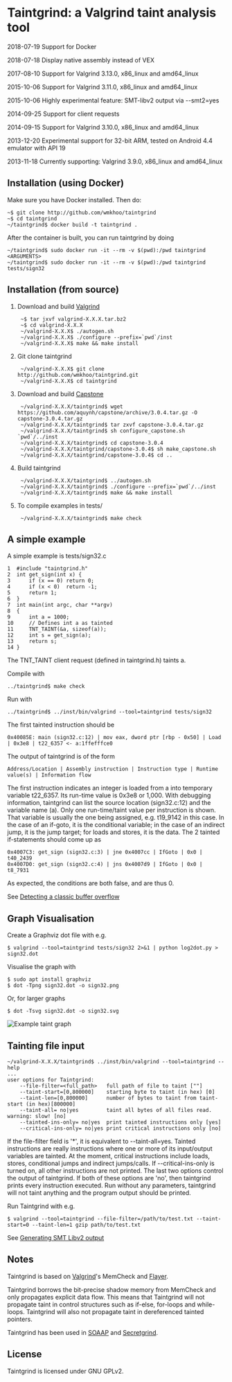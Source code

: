 Taintgrind: a Valgrind taint analysis tool
==========================================

2018-07-19 Support for Docker

2018-07-18 Display native assembly instead of VEX

2017-08-10 Support for Valgrind 3.13.0, x86\_linux and amd64\_linux

2015-10-06 Support for Valgrind 3.11.0, x86\_linux and amd64\_linux

2015-10-06 Highly experimental feature: SMT-libv2 output via --smt2=yes

2014-09-25 Support for client requests

2014-09-15 Support for Valgrind 3.10.0, x86\_linux and amd64\_linux

2013-12-20 Experimental support for 32-bit ARM, tested on Android 4.4 emulator with API 19

2013-11-18 Currently supporting: Valgrind 3.9.0, x86\_linux and amd64\_linux


Installation (using Docker)
---------------------------

Make sure you have Docker installed. Then do:

	~$ git clone http://github.com/wmkhoo/taintgrind
	~$ cd taintgrind 
	~/taintgrind$ docker build -t taintgrind .

After the container is built, you can run taintgrind by doing

	~/taintgrind$ sudo docker run -it --rm -v $(pwd):/pwd taintgrind <ARGUMENTS>
	~/taintgrind$ sudo docker run -it --rm -v $(pwd):/pwd taintgrind tests/sign32


Installation (from source)
--------------------------

1. Download and build [Valgrind](http://valgrind.org)


		~$ tar jxvf valgrind-X.X.X.tar.bz2
		~$ cd valgrind-X.X.X
		~/valgrind-X.X.X$ ./autogen.sh
		~/valgrind-X.X.X$ ./configure --prefix=`pwd`/inst
		~/valgrind-X.X.X$ make && make install

2. Git clone taintgrind


		~/valgrind-X.X.X$ git clone http://github.com/wmkhoo/taintgrind.git
		~/valgrind-X.X.X$ cd taintgrind 

3. Download and build [Capstone](http://github.com/aquynh/capstone)


		~/valgrind-X.X.X/taintgrind$ wget https://github.com/aquynh/capstone/archive/3.0.4.tar.gz -O capstone-3.0.4.tar.gz
		~/valgrind-X.X.X/taintgrind$ tar zxvf capstone-3.0.4.tar.gz
 		~/valgrind-X.X.X/taintgrind$ sh configure_capstone.sh `pwd`/../inst
 		~/valgrind-X.X.X/taintgrind$ cd capstone-3.0.4
 		~/valgrind-X.X.X/taintgrind/capstone-3.0.4$ sh make_capstone.sh
		~/valgrind-X.X.X/taintgrind/capstone-3.0.4$ cd ..

4. Build taintgrind


		~/valgrind-X.X.X/taintgrind$ ../autogen.sh
		~/valgrind-X.X.X/taintgrind$ ./configure --prefix=`pwd`/../inst
		~/valgrind-X.X.X/taintgrind$ make && make install


5. To compile examples in tests/


		~/valgrind-X.X.X/taintgrind$ make check

A simple example
----------------

A simple example is tests/sign32.c

	1  #include "taintgrind.h"
	2  int get_sign(int x) {
	3      if (x == 0) return 0;
	4      if (x < 0)  return -1;
	5      return 1;
	6  }
	7  int main(int argc, char **argv)
	8  {
	9      int a = 1000;
	10     // Defines int a as tainted
	11     TNT_TAINT(&a, sizeof(a));
	12     int s = get_sign(a);
	13     return s;
	14 }

The TNT_TAINT client request (defined in taintgrind.h) taints a.

Compile with

	../taintgrind$ make check

Run with

	../taintgrind$ ../inst/bin/valgrind --tool=taintgrind tests/sign32

The first tainted instruction should be

	0x40085E: main (sign32.c:12) | mov eax, dword ptr [rbp - 0x50] | Load | 0x3e8 | t22_6357 <- a:1ffefffce0

The output of taintgrind is of the form

	Address/Location | Assembly instruction | Instruction type | Runtime value(s) | Information flow

The first instruction indicates an integer is loaded from a into temporary variable t22\_6357. Its run-time value is 0x3e8 or 1,000. With debugging information, taintgrind can list the source location (sign32.c:12) and the variable name (a).
Only one run-time/taint value per instruction is shown. That variable is usually the one being assigned, e.g. t19\_9142 in this case. In the case of an if-goto, it is the conditional variable; in the case of an indirect jump, it is the jump target; for loads and stores, it is the data.
The 2 tainted if-statements should come up as

	0x4007C3: get_sign (sign32.c:3) | jne 0x4007cc | IfGoto | 0x0 | t40_2439
	0x4007D0: get_sign (sign32.c:4) | jns 0x4007d9 | IfGoto | 0x0 | t8_7931

As expected, the conditions are both false, and are thus 0.
	
See [Detecting a classic buffer overflow](https://github.com/wmkhoo/taintgrind/wiki/Detecting-a-classic-buffer-overflow)


Graph Visualisation
-------------------

Create a Graphviz dot file with e.g.

	$ valgrind --tool=taintgrind tests/sign32 2>&1 | python log2dot.py > sign32.dot

Visualise the graph with

	$ sudo apt install graphviz
	$ dot -Tpng sign32.dot -o sign32.png
	
Or, for larger graphs

	$ dot -Tsvg sign32.dot -o sign32.svg
	
![Example taint graph](/images/sign32.png)



Tainting file input
-------------------

	~/valgrind-X.X.X/taintgrind$ ../inst/bin/valgrind --tool=taintgrind --help
	...
	user options for Taintgrind:
	    --file-filter=<full_path>   full path of file to taint [""]
	    --taint-start=[0,800000]    starting byte to taint (in hex) [0]
	    --taint-len=[0,800000]      number of bytes to taint from taint-start (in hex)[800000]
	    --taint-all= no|yes         taint all bytes of all files read. warning: slow! [no]
	    --tainted-ins-only= no|yes  print tainted instructions only [yes]
	    --critical-ins-only= no|yes print critical instructions only [no]

If the file-filter field is '\*', it is equivalent to --taint-all=yes.
Tainted instructions are really instructions where one or more of its input/output variables are tainted.
At the moment, critical instructions include loads, stores, conditional jumps and indirect jumps/calls. If --critical-ins-only is turned on, all other instructions are not printed.
The last two options control the output of taintgrind. If both of these options are 'no', then taintgrind prints every instruction executed. 
Run without any parameters, taintgrind will not taint anything and the program output should be printed.

Run Taintgrind with e.g.

	$ valgrind --tool=taintgrind --file-filter=/path/to/test.txt --taint-start=0 --taint-len=1 gzip path/to/test.txt

See [Generating SMT Libv2 output](https://github.com/wmkhoo/taintgrind/wiki/Generating-SMT-Libv2-output)

Notes
-----

Taintgrind is based on [Valgrind](http://valgrind.org)'s MemCheck and [Flayer](http://code.google.com/p/flayer/).

Taintgrind borrows the bit-precise shadow memory from MemCheck and only propagates explicit data flow. This means that Taintgrind will not propagate taint in control structures such as if-else, for-loops and while-loops. Taintgrind will also not propagate taint in dereferenced tainted pointers.

Taintgrind has been used in [SOAAP](https://github.com/CTSRD-SOAAP/) and [Secretgrind](https://github.com/lmrs2/secretgrind).


License
-------

Taintgrind is licensed under GNU GPLv2.

